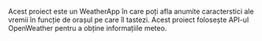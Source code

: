 Acest proiect este un WeatherApp în care poți afla anumite caracterstici ale vremii în funcție de orașul pe care îl tastezi. Acest proiect folosește API-ul OpenWeather pentru a obține informațiile meteo.
